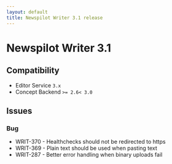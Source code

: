 ```yaml
---
layout: default
title: Newspilot Writer 3.1 release
---
```

<div class="jumbotron">
    <h1>Newspilot Writer 3.1</h1>    
    <h2>Compatibility</h2>
    <ul>
        <li>Editor Service <code>3.x</code></li>
        <li>Concept Backend <code>&gt;= 2.6</code><code>&lt; 3.0</code></li>
    </ul>
</div>

## Issues  

### Bug

 * WRIT-370 - Healthchecks should not be redirected to https 
 * WRIT-369 - Plain text should be used when pasting text 
 * WRIT-287 - Better error handling when binary uploads fail 



